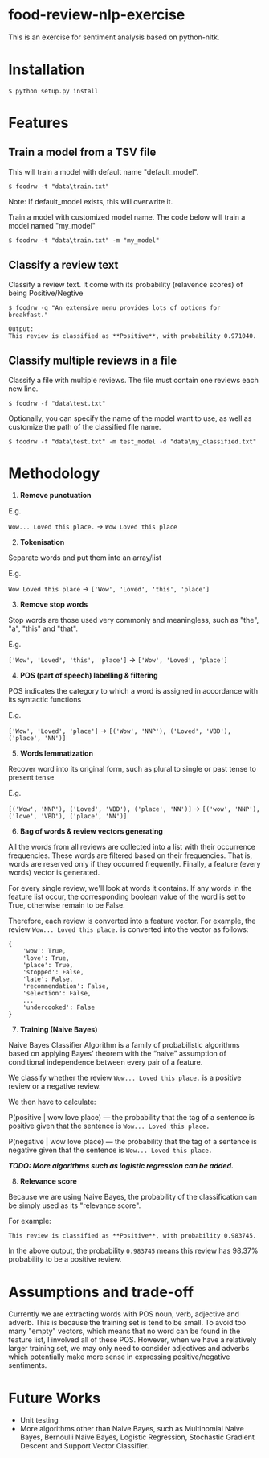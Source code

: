 
# food-review-nlp-exercise

This is an exercise for sentiment analysis based on python-nltk.

# Installation

```
$ python setup.py install
```

# Features

## Train a model from a TSV file

This will train a model with default name "default_model".

```
$ foodrw -t "data\train.txt"
```

Note: If default_model exists, this will overwrite it.

Train a model with customized model name. The code below will train a model named "my_model"

```
$ foodrw -t "data\train.txt" -m "my_model"
```

## Classify a review text

Classify a review text. It come with its probability (relavence scores) of being Positive/Negtive

```
$ foodrw -q "An extensive menu provides lots of options for breakfast."

Output:
This review is classified as **Positive**, with probability 0.971040.
```

## Classify multiple reviews in a file

Classify a file with multiple reviews. The file must contain one reviews each new line.

```
$ foodrw -f "data\test.txt"
```

Optionally, you can specify the name of the model want to use, as well as customize the path of the classified file name.

```
$ foodrw -f "data\test.txt" -m test_model -d "data\my_classified.txt"
```

# Methodology

1. **Remove punctuation**

E.g.

`Wow... Loved this place.` -> `Wow Loved this place`

2. **Tokenisation**

Separate words and put them into an array/list

E.g.

`Wow Loved this place` -> `['Wow', 'Loved', 'this', 'place']`

3. **Remove stop words**

Stop words are those used very commonly and meaningless, such as "the", "a", "this" and "that".

E.g.

`['Wow', 'Loved', 'this', 'place']` -> `['Wow', 'Loved', 'place']`

4. **POS (part of speech) labelling & filtering**

POS indicates the category to which a word is assigned in accordance with its syntactic functions

E.g.

`['Wow', 'Loved', 'place']` -> `[('Wow', 'NNP'), ('Loved', 'VBD'), ('place', 'NN')]`

5. **Words lemmatization**

Recover word into its original form, such as plural to single or past tense to present tense

E.g.

`[('Wow', 'NNP'), ('Loved', 'VBD'), ('place', 'NN')]` -> `[('wow', 'NNP'), ('love', 'VBD'), ('place', 'NN')]`

6. **Bag of words & review vectors generating**

All the words from all reviews are collected into a list with their occurrence frequencies. These words are filtered based on their frequencies. That is, words are reserved only if they occurred frequently. Finally, a feature (every words) vector is generated.

For every single review, we'll look at words it contains. If any words in the feature list occur, the corresponding boolean value of the word is set to True, otherwise remain to be False.

Therefore, each review is converted into a feature vector. For example, the review `Wow... Loved this place.` is converted into the vector as follows:

```
{
    'wow': True,
    'love': True,
    'place': True,
    'stopped': False,
    'late': False,
    'recommendation': False,
    'selection': False,
    ...
    'undercooked': False
}
```

7. **Training (Naive Bayes)**

Naive Bayes Classifier Algorithm is a family of probabilistic algorithms based on applying Bayes’ theorem with the “naive” assumption of conditional independence between every pair of a feature.

We classify whether the review `Wow... Loved this place.` is a positive review or a negative review. 

We then have to calculate:

P(positive | wow love place) — the probability that the tag of a sentence is positive given that the sentence is `Wow... Loved this place.`

P(negative | wow love place) — the probability that the tag of a sentence is negative given that the sentence is `Wow... Loved this place.`

**_TODO: More algorithms such as logistic regression can be added._**

8. **Relevance score**

Because we are using Naive Bayes, the probability of the classification can be simply used as its "relevance score".

For example:

```
This review is classified as **Positive**, with probability 0.983745.
```

In the above output, the probability `0.983745` means this review has 98.37% probability to be a positive review.

# Assumptions and trade-off

Currently we are extracting words with POS noun, verb, adjective and adverb. This is because the training set is tend to be small. To avoid too many "empty" vectors, which means that no word can be found in the feature list, I involved all of these POS. However, when we have a relatively larger training set, we may only need to consider adjectives and adverbs which potentially make more sense in expressing positive/negative sentiments.

# Future Works

- Unit testing
- More algorithms other than Naive Bayes, such as Multinomial Naive Bayes, Bernoulli Naive Bayes, Logistic Regression, Stochastic Gradient Descent and Support Vector Classifier.
